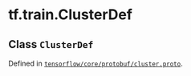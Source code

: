 <div itemscope itemtype="http://developers.google.com/ReferenceObject">
<meta itemprop="name" content="tf.train.ClusterDef" />
</div>

# tf.train.ClusterDef

## Class `ClusterDef`





Defined in [`tensorflow/core/protobuf/cluster.proto`](https://www.tensorflow.org/code/tensorflow/core/protobuf/cluster.proto).




